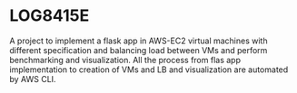 # LOG8415E
A project to implement a flask app in AWS-EC2 virtual machines with different specification and balancing load between VMs and perform benchmarking and visualization. All the process from flas app implementation to creation of VMs and LB and visualization are automated by AWS CLI.
